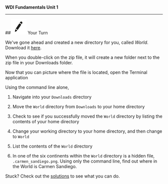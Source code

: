 **WDI Fundamentals Unit 1**

---

##![Your Turn](../assets/exercise.png) Your Turn

We've gone ahead and created a new directory for you, called <em>World</em>. Download it <a href="http://generalassembly.github.io/prework/assets/activity/World.zip">here</a>.

When you double-click on the zip file, it will create a new folder next to the zip file in your Downloads folder.

Now that you can picture where the file is located, open the Terminal application

Using the command line alone,

1. Navigate into your `Downloads` directory 

2. Move the `World` directory from `Downloads` to your home directory

3. Check to see if you successfully moved the `World` directory by listing the contents of your home directory

4. Change your working directory to your home directory, and then change to `World`

5. List the contents of the `World` directory

6. In one of the six continents within the `World` directory is a hidden file, `.carmen_sandiego.png`.  Using only the command line, find out where in the World is Carmen Sandiego.

Stuck? Check out the [solutions](https://github.com/generalassembly-studio/fundamentals/blob/master/exercise-solutions.md) to see what you can do.
